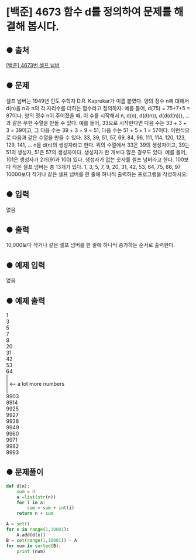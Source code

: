 # [백준] 4673 함수 d를 정의하여 문제를 해결해 봅시다.
## ● 출처
[[백준] 4673번 셀프 넘버](https://www.acmicpc.net/problem/4673)  

## ● 문제
셀프 넘버는 1949년 인도 수학자 D.R. Kaprekar가 이름 붙였다. 양의 정수 n에 대해서 d(n)을 n과 n의 각 자리수를 더하는 함수라고 정의하자. 예를 들어, d(75) = 75+7+5 = 87이다.
양의 정수 n이 주어졌을 때, 이 수를 시작해서 n, d(n), d(d(n)), d(d(d(n))), ...과 같은 무한 수열을 만들 수 있다. 
예를 들어, 33으로 시작한다면 다음 수는 33 + 3 + 3 = 39이고, 그 다음 수는 39 + 3 + 9 = 51, 다음 수는 51 + 5 + 1 = 57이다. 이런식으로 다음과 같은 수열을 만들 수 있다.
33, 39, 51, 57, 69, 84, 96, 111, 114, 120, 123, 129, 141, ...
n을 d(n)의 생성자라고 한다. 위의 수열에서 33은 39의 생성자이고, 39는 51의 생성자, 51은 57의 생성자이다. 생성자가 한 개보다 많은 경우도 있다. 예를 들어, 101은 생성자가 2개(91과 100) 있다. 
생성자가 없는 숫자를 셀프 넘버라고 한다. 100보다 작은 셀프 넘버는 총 13개가 있다. 1, 3, 5, 7, 9, 20, 31, 42, 53, 64, 75, 86, 97
10000보다 작거나 같은 셀프 넘버를 한 줄에 하나씩 출력하는 프로그램을 작성하시오.
## ● 입력
없음

## ● 출력
10,000보다 작거나 같은 셀프 넘버를 한 줄에 하나씩 증가하는 순서로 출력한다.

## ● 예제 입력
없음

## ● 예제 출력
1  
3  
5  
7  
9  
20  
31  
42  
53  
64  
 |  
 |       <-- a lot more numbers  
 |  
9903  
9914  
9925  
9927  
9938  
9949  
9960  
9971  
9982  
9993  

## ● 문제풀이
```python
def d(n):
    sum = 0
    a =list(str(n))
    for i in a:
        sum = sum + int(i)
    return n + sum

A = set()
for x in range(1,10001):
    A.add(d(x))
B = set(range(1,10001)) - A
for num in sorted(B):
    print (num)
```
